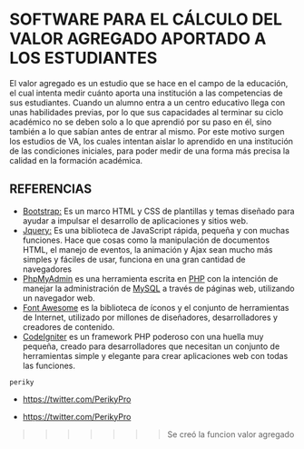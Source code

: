 # SOFTWARE PARA EL CÁLCULO DEL VALOR AGREGADO APORTADO A LOS ESTUDIANTES

El valor agregado es un estudio que se hace en el campo de la educación, el cual intenta medir cuánto aporta una institución a las competencias de sus estudiantes. Cuando un alumno entra a un centro educativo llega con unas habilidades previas, por lo que sus capacidades al terminar su ciclo académico no se deben solo a lo que aprendió por su paso en él, sino también a lo que sabían antes de entrar al mismo. Por este motivo surgen los estudios de VA, los cuales intentan aislar lo aprendido en una institución de las condiciones iniciales, para poder medir de una forma más precisa la calidad en la formación académica.

## REFERENCIAS

-   [Bootstrap:](https://startbootstrap.com/template-overviews/sb-admin-2/) Es un marco HTML y CSS de plantillas y temas diseñado para ayudar a impulsar el desarrollo de aplicaciones y sitios web.
-   [Jquery:](https://jquery.com/) Es una biblioteca de JavaScript rápida, pequeña y con muchas funciones. Hace que cosas como la manipulación de documentos HTML, el manejo de eventos, la animación y Ajax sean mucho más simples y fáciles de usar, funciona en una gran cantidad de navegadores
-   [PhpMyAdmin](https://www.phpmyadmin.net/) es una herramienta escrita en [PHP](https://www.php.net/manual/es/intro-whatis.php) con la intención de manejar la administración de [MySQL](https://www.mysql.com/) a través de páginas web, utilizando un navegador web.
-   [Font Awesome](https://fontawesome.com/) es la biblioteca de íconos y el conjunto de herramientas de Internet, utilizado por millones de diseñadores, desarrolladores y creadores de contenido.
-   [CodeIgniter](https://www.codeigniter.com/download) es un framework PHP poderoso con una huella muy pequeña, creado para desarrolladores que necesitan un conjunto de herramientas simple y elegante para crear aplicaciones web con todas las funciones.

`periky` 

-   <https://twitter.com/PerikyPro>

-   <https://twitter.com/PerikyPro>
>>>>>>> Se creó la funcion valor agregado
